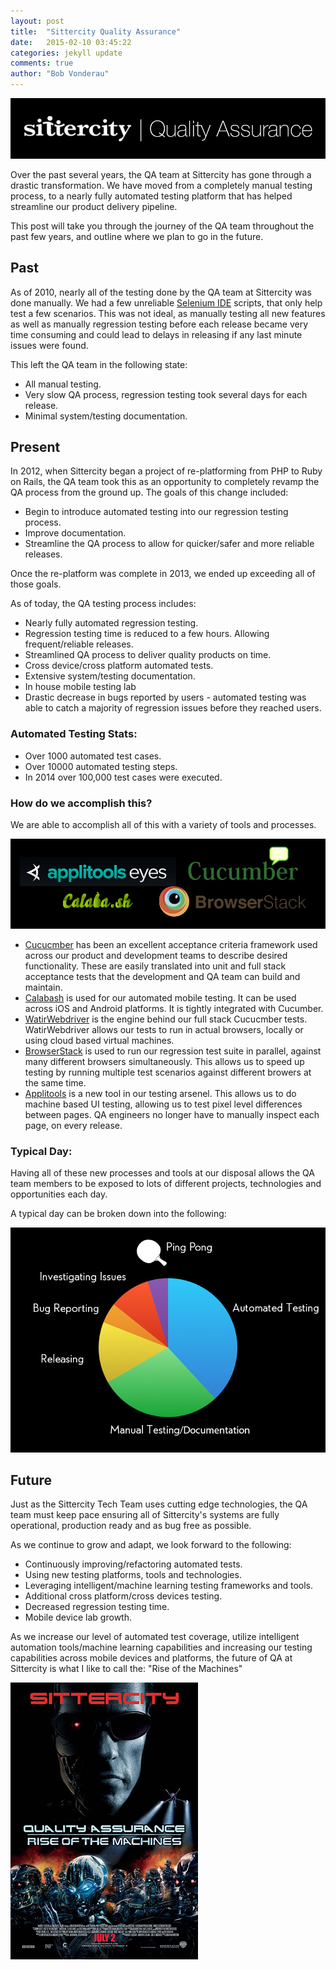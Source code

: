 ```yaml
---
layout: post
title:  "Sittercity Quality Assurance"
date:   2015-02-10 03:45:22
categories: jekyll update
comments: true
author: "Bob Vonderau"
---
```

![Sittercity QA](/assets/sittercity_qa_logo.png)

Over the past several years, the QA team at Sittercity has gone through a drastic transformation.  We have moved from a completely manual testing process, to a nearly fully automated testing platform that has helped streamline our product delivery pipeline.

This post will take you through the journey of the QA team throughout the past few years, and outline where we plan to go in the future.

## Past

As of 2010, nearly all of the testing done by the QA team at Sittercity was done manually.  We had a few unreliable [Selenium IDE](http://www.seleniumhq.org/projects/ide/) scripts, that only help test a few scenarios.  This was not ideal, as manually testing all new features as well as manually regression testing before each release became very time consuming and could lead to delays in releasing if any last minute issues were found.  

This left the QA team in the following state:

  - All manual testing.
  - Very slow QA process, regression testing took several days for each release.
  - Minimal system/testing documentation.

## Present

In 2012, when Sittercity began a project of re-platforming from PHP to Ruby on Rails, the QA team took this as an opportunity to completely revamp the QA process from the ground up.  The goals of this change included:

  - Begin to introduce automated testing into our regression testing process.
  - Improve documentation.
  - Streamline the QA process to allow for quicker/safer and more reliable releases.

Once the re-platform was complete in 2013, we ended up exceeding all of those goals.  

As of today, the QA testing process includes:

  - Nearly fully automated regression testing.
  - Regression testing time is reduced to a few hours.  Allowing frequent/reliable releases.
  - Streamlined QA process to deliver quality products on time.
  - Cross device/cross platform automated tests.
  - Extensive system/testing documentation.
  - In house mobile testing lab
  - Drastic decrease in bugs reported by users - automated testing was able to catch a majority of regression issues before they reached users.

### Automated Testing Stats:
  - Over 1000 automated test cases.
  - Over 10000 automated testing steps.
  - In 2014 over 100,000 test cases were executed.

### How do we accomplish this?
We are able to accomplish all of this with a variety of tools and processes.

![Sittercity QA](/assets/qa_tools.jpg)

 - [Cucucmber](https://cukes.info/) has been an excellent acceptance criteria framework used across our product and development teams to describe desired functionality.  These are easily translated into unit and full stack acceptance tests that the development and QA team can build and maintain.
 - [Calabash](http://calaba.sh/) is used for our automated mobile testing.  It can be used across iOS and Android platforms.  It is tightly integrated with Cucumber.
 - [WatirWebdriver](http://watirwebdriver.com/) is the engine behind our full stack Cucucmber tests.  WatirWebdriver allows our tests to run in actual browsers, locally or using cloud based virtual machines.
 - [BrowserStack](www.browserstack.com) is used to run our regression test suite in parallel, against many different browsers simultaneously.  This allows us to speed up testing by running multiple test scenarios against different browers at the same time.
 - [Applitools](https://applitools.com/) is a new tool in our testing arsenel.  This allows us to do machine based UI testing, allowing us to test pixel level differences between pages.  QA engineers no longer have to manually inspect each page, on every release.

### Typical Day:

Having all of these new processes and tools at our disposal allows the QA team members to be exposed to lots of different projects, technologies and opportunities each day.  

A typical day can be broken down into the following:

![Daily Routine](/assets/sittercity_qa_daily_routine.jpg)

## Future

Just as the Sittercity Tech Team uses cutting edge technologies, the QA team must keep pace ensuring all of Sittercity's systems are fully operational, production ready and as bug free as possible.  

As we continue to grow and adapt, we look forward to the following:

 - Continuously improving/refactoring automated tests.
 - Using new testing platforms, tools and technologies.
 - Leveraging intelligent/machine learning testing frameworks and tools.
 - Additional cross platform/cross devices testing.
 - Decreased regression testing time.
 - Mobile device lab growth.

 As we increase our level of automated test coverage, utilize intelligent automation tools/machine learning capabilities and increasing our testing capabilities across mobile devices and platforms, the future of QA at Sittercity is what I like to call the: "Rise of the Machines"

 ![Sittercity QA](/assets/terminator_three_rise_of_the_machines_ver2.jpg)
